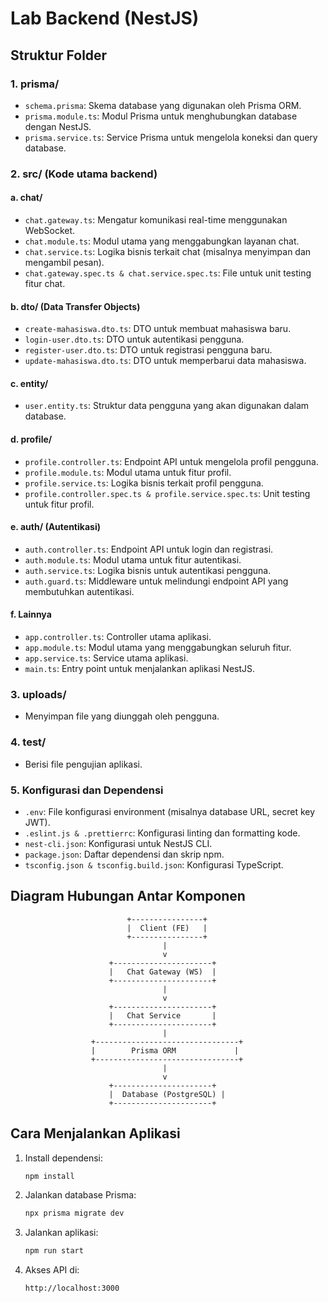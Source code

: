 # Lab Backend (NestJS)

## Struktur Folder

### 1. **prisma/**
   - `schema.prisma`: Skema database yang digunakan oleh Prisma ORM.
   - `prisma.module.ts`: Modul Prisma untuk menghubungkan database dengan NestJS.
   - `prisma.service.ts`: Service Prisma untuk mengelola koneksi dan query database.

### 2. **src/** (Kode utama backend)
#### a. **chat/**
   - `chat.gateway.ts`: Mengatur komunikasi real-time menggunakan WebSocket.
   - `chat.module.ts`: Modul utama yang menggabungkan layanan chat.
   - `chat.service.ts`: Logika bisnis terkait chat (misalnya menyimpan dan mengambil pesan).
   - `chat.gateway.spec.ts & chat.service.spec.ts`: File untuk unit testing fitur chat.

#### b. **dto/** (Data Transfer Objects)
   - `create-mahasiswa.dto.ts`: DTO untuk membuat mahasiswa baru.
   - `login-user.dto.ts`: DTO untuk autentikasi pengguna.
   - `register-user.dto.ts`: DTO untuk registrasi pengguna baru.
   - `update-mahasiswa.dto.ts`: DTO untuk memperbarui data mahasiswa.

#### c. **entity/**
   - `user.entity.ts`: Struktur data pengguna yang akan digunakan dalam database.

#### d. **profile/**
   - `profile.controller.ts`: Endpoint API untuk mengelola profil pengguna.
   - `profile.module.ts`: Modul utama untuk fitur profil.
   - `profile.service.ts`: Logika bisnis terkait profil pengguna.
   - `profile.controller.spec.ts & profile.service.spec.ts`: Unit testing untuk fitur profil.

#### e. **auth/** (Autentikasi)
   - `auth.controller.ts`: Endpoint API untuk login dan registrasi.
   - `auth.module.ts`: Modul utama untuk fitur autentikasi.
   - `auth.service.ts`: Logika bisnis untuk autentikasi pengguna.
   - `auth.guard.ts`: Middleware untuk melindungi endpoint API yang membutuhkan autentikasi.

#### f. **Lainnya**
   - `app.controller.ts`: Controller utama aplikasi.
   - `app.module.ts`: Modul utama yang menggabungkan seluruh fitur.
   - `app.service.ts`: Service utama aplikasi.
   - `main.ts`: Entry point untuk menjalankan aplikasi NestJS.

### 3. **uploads/**
   - Menyimpan file yang diunggah oleh pengguna.

### 4. **test/**
   - Berisi file pengujian aplikasi.

### 5. **Konfigurasi dan Dependensi**
   - `.env`: File konfigurasi environment (misalnya database URL, secret key JWT).
   - `.eslint.js & .prettierrc`: Konfigurasi linting dan formatting kode.
   - `nest-cli.json`: Konfigurasi untuk NestJS CLI.
   - `package.json`: Daftar dependensi dan skrip npm.
   - `tsconfig.json & tsconfig.build.json`: Konfigurasi TypeScript.

## Diagram Hubungan Antar Komponen

```plaintext
                          +----------------+
                          |  Client (FE)   |
                          +----------------+
                                  |
                                  v
                      +----------------------+
                      |   Chat Gateway (WS)  |
                      +----------------------+
                                  |
                                  v
                      +----------------------+
                      |   Chat Service       |
                      +----------------------+
                                  |
                  +--------------------------------+
                  |        Prisma ORM             |
                  +--------------------------------+
                                  |
                                  v
                      +----------------------+
                      |  Database (PostgreSQL) |
                      +----------------------+
```

## Cara Menjalankan Aplikasi

1. Install dependensi:
   ```bash
   npm install
   ```
2. Jalankan database Prisma:
   ```bash
   npx prisma migrate dev
   ```
3. Jalankan aplikasi:
   ```bash
   npm run start
   ```
4. Akses API di:
   ```
   http://localhost:3000
   ```

